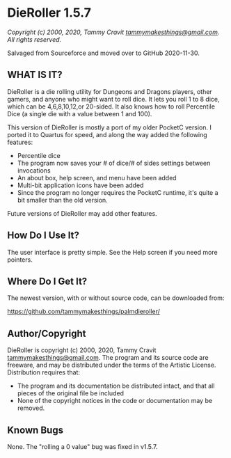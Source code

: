 # DieRoller 1.5.7

_Copyright (c) 2000, 2020, Tammy Cravit <tammymakesthings@gmail.com>._
_All rights reserved._

Salvaged from Sourceforce and moved over to GitHub 2020-11-30.

## WHAT IS IT?

DieRoller is a die rolling utility for Dungeons and Dragons players, other
gamers, and anyone who might want to roll dice. It lets you roll 1 to 8
dice, which can be 4,6,8,10,12,or 20-sided. It also knows how to roll
Percentile Dice (a single die with a value between 1 and 100).

This version of DieRoller is mostly a port of my older PocketC version. I
ported it to Quartus for speed, and along the way added the following
features:

- Percentile dice
- The program now saves your # of dice/# of sides settings between invocations
- An about box, help screen, and menu have been added
- Multi-bit application icons have been added
- Since the program no longer requires the PocketC runtime, it's quite a
  bit smaller than the old version.

Future versions of DieRoller may add other features.

## How Do I Use It?

The user interface is pretty simple. See the Help screen if you need more
pointers.

## Where Do I Get It?

The newest version, with or without source code, can be downloaded from:

https://github.com/tammymakesthings/palmdieroller/

## Author/Copyright

DieRoller is copyright (c) 2000, 2020, Tammy Cravit
<tammymakesthings@gmail.com>. The program and its source code are freeware,
and may be distributed under the terms of the Artistic License. Distribution
requires that:

- The program and its documentation be distributed intact, and that all
  pieces of the original file be included
- None of the copyright notices in the code or documentation may be removed.

## Known Bugs

None. The "rolling a 0 value" bug was fixed in v1.5.7.
